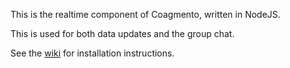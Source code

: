 This is the realtime component of Coagmento, written in NodeJS.

This is used for both data updates and the group chat.

See the [wiki](wiki/Coagmento-Realtime-Installation) for installation instructions.